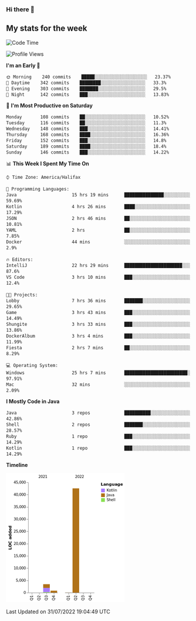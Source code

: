 ### Hi there 👋

## My stats for the week
<!--START_SECTION:waka-->
![Code Time](http://img.shields.io/badge/Code%20Time-354%20hrs%2029%20mins-blue)

![Profile Views](http://img.shields.io/badge/Profile%20Views-0-blue)

**I'm an Early 🐤** 

```text
🌞 Morning    240 commits    █████░░░░░░░░░░░░░░░░░░░░   23.37% 
🌆 Daytime    342 commits    ████████░░░░░░░░░░░░░░░░░   33.3% 
🌃 Evening    303 commits    ███████░░░░░░░░░░░░░░░░░░   29.5% 
🌙 Night      142 commits    ███░░░░░░░░░░░░░░░░░░░░░░   13.83%

```
📅 **I'm Most Productive on Saturday** 

```text
Monday       108 commits    ██░░░░░░░░░░░░░░░░░░░░░░░   10.52% 
Tuesday      116 commits    ██░░░░░░░░░░░░░░░░░░░░░░░   11.3% 
Wednesday    148 commits    ███░░░░░░░░░░░░░░░░░░░░░░   14.41% 
Thursday     168 commits    ████░░░░░░░░░░░░░░░░░░░░░   16.36% 
Friday       152 commits    ███░░░░░░░░░░░░░░░░░░░░░░   14.8% 
Saturday     189 commits    ████░░░░░░░░░░░░░░░░░░░░░   18.4% 
Sunday       146 commits    ███░░░░░░░░░░░░░░░░░░░░░░   14.22%

```


📊 **This Week I Spent My Time On** 

```text
⌚︎ Time Zone: America/Halifax

💬 Programming Languages: 
Java                     15 hrs 19 mins      ███████████████░░░░░░░░░░   59.69% 
Kotlin                   4 hrs 26 mins       ████░░░░░░░░░░░░░░░░░░░░░   17.29% 
JSON                     2 hrs 46 mins       ██░░░░░░░░░░░░░░░░░░░░░░░   10.81% 
YAML                     2 hrs               ██░░░░░░░░░░░░░░░░░░░░░░░   7.85% 
Docker                   44 mins             ░░░░░░░░░░░░░░░░░░░░░░░░░   2.9%

🔥 Editors: 
IntelliJ                 22 hrs 29 mins      ██████████████████████░░░   87.6% 
VS Code                  3 hrs 10 mins       ███░░░░░░░░░░░░░░░░░░░░░░   12.4%

🐱‍💻 Projects: 
Lobby                    7 hrs 36 mins       ███████░░░░░░░░░░░░░░░░░░   29.65% 
Game                     3 hrs 43 mins       ███░░░░░░░░░░░░░░░░░░░░░░   14.49% 
Shungite                 3 hrs 33 mins       ███░░░░░░░░░░░░░░░░░░░░░░   13.86% 
DockerAlbum              3 hrs 4 mins        ███░░░░░░░░░░░░░░░░░░░░░░   11.99% 
Fiesta                   2 hrs 7 mins        ██░░░░░░░░░░░░░░░░░░░░░░░   8.29%

💻 Operating System: 
Windows                  25 hrs 7 mins       ████████████████████████░   97.91% 
Mac                      32 mins             ░░░░░░░░░░░░░░░░░░░░░░░░░   2.09%

```

**I Mostly Code in Java** 

```text
Java                     3 repos             ██████████░░░░░░░░░░░░░░░   42.86% 
Shell                    2 repos             ███████░░░░░░░░░░░░░░░░░░   28.57% 
Ruby                     1 repo              ███░░░░░░░░░░░░░░░░░░░░░░   14.29% 
Kotlin                   1 repo              ███░░░░░░░░░░░░░░░░░░░░░░   14.29%

```


**Timeline**

![Chart not found](https://raw.githubusercontent.com/lyndseyy/lyndseyy/main/charts/bar_graph.png) 


 Last Updated on 31/07/2022 19:04:49 UTC
<!--END_SECTION:waka-->